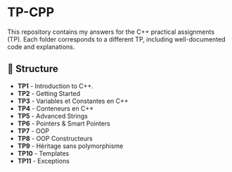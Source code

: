 # TP-CPP
This repository contains my answers for the C++ practical assignments (TP). Each folder corresponds to a different TP, including well-documented code and explanations.

## 📌 Structure
- **TP1** - Introduction to C++. 
- **TP2** - Getting Started
- **TP3** - Variables et Constantes en C++
- **TP4** - Conteneurs en C++
- **TP5** - Advanced Strings
- **TP6** - Pointers & Smart Pointers
- **TP7** - OOP
- **TP8** - OOP Constructeurs
- **TP9** - Héritage sans polymorphisme
- **TP10** - Templates
- **TP11** - Exceptions
  
